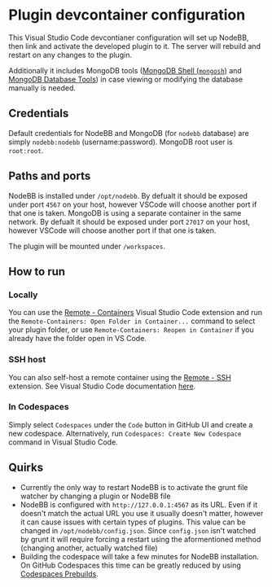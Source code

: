 # Plugin devcontainer configuration
This Visual Studio Code devcontianer configuration will set up NodeBB, then link and activate the developed plugin to it. The server will rebuild and restart on any changes to the plugin.

Additionally it includes MongoDB tools ([MongoDB Shell (`mongosh`)](https://www.mongodb.com/docs/mongodb-shell/) and [MongoDB Database Tools](https://www.mongodb.com/docs/database-tools/)) in case viewing or modifying the database manually is needed.

## Credentials
Default credentials for NodeBB and MongoDB (for `nodebb` database) are simply `nodebb:nodebb` (username:password). MongoDB root user is `root:root`.

## Paths and ports
NodeBB is installed under `/opt/nodebb`. By defualt it should be exposed under port `4567` on your host, however VSCode will choose another port if that one is taken.
MongoDB is using a separate container in the same network. By defualt it should be exposed under port `27017` on your host, however VSCode will choose another port if that one is taken.

The plugin will be mounted under `/workspaces`.

## How to run

### Locally
You can use the [Remote - Containers](vscode:extension/ms-vscode-remote.remote-containers) Visual Studio Code extension and run the `Remote-Containers: Open Folder in Container...` command to select your plugin folder, or use `Remote-Containers: Reopen in Container` if you already have the folder open in VS Code.

### SSH host
You can also self-host a remote container using the [Remote - SSH](vscode:extension/ms-vscode-remote.remote-ssh) extension. See Visual Studio Code documentation [here](https://code.visualstudio.com/docs/remote/containers#_open-a-folder-on-a-remote-ssh-host-in-a-container).

### In Codespaces
Simply select `Codespaces` under the `Code` button in GitHub UI and create a new codespace. Alternatively, run `Codespaces: Create New Codespace` command in Visual Studio Code.

## Quirks

- Currently the only way to restart NodeBB is to activate the grunt file watcher by changing a plugin or NodeBB file
- NodeBB is configured with `http://127.0.0.1:4567` as its URL. Even if it doesn't match the actual URL you use it usually doesn't matter, however it can cause issues with certain types of plugins. This value can be changed in `/opt/nodebb/config.json`. Since `config.json` isn't watched by grunt it will require forcing a restart using the aformentioned method (changing another, actually watched file)
- Building the codespace will take a few minutes for NodeBB installation. On GitHub Codespaces this time can be greatly reduced by using [Codespaces Prebuilds](https://docs.github.com/en/codespaces/prebuilding-your-codespaces/about-codespaces-prebuilds).